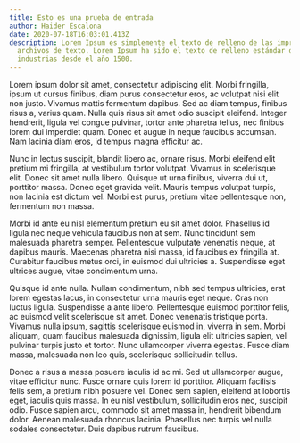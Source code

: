```yaml
---
title: Esto es una prueba de entrada
author: Haider Escalona
date: 2020-07-18T16:03:01.413Z
description: Lorem Ipsum es simplemente el texto de relleno de las imprentas y
  archivos de texto. Lorem Ipsum ha sido el texto de relleno estándar de las
  industrias desde el año 1500.
---
```

<!--StartFragment-->

Lorem ipsum dolor sit amet, consectetur adipiscing elit. Morbi fringilla, ipsum ut cursus finibus, diam purus consectetur eros, ac volutpat nisi elit non justo. Vivamus mattis fermentum dapibus. Sed ac diam tempus, finibus risus a, varius quam. Nulla quis risus sit amet odio suscipit eleifend. Integer hendrerit, ligula vel congue pulvinar, tortor ante pharetra tellus, nec finibus lorem dui imperdiet quam. Donec et augue in neque faucibus accumsan. Nam lacinia diam eros, id tempus magna efficitur ac.

Nunc in lectus suscipit, blandit libero ac, ornare risus. Morbi eleifend elit pretium mi fringilla, at vestibulum tortor volutpat. Vivamus in scelerisque elit. Donec sit amet nulla libero. Quisque ut urna finibus, viverra dui ut, porttitor massa. Donec eget gravida velit. Mauris tempus volutpat turpis, non lacinia est dictum vel. Morbi est purus, pretium vitae pellentesque non, fermentum non massa.

Morbi id ante eu nisl elementum pretium eu sit amet dolor. Phasellus id ligula nec neque vehicula faucibus non at sem. Nunc tincidunt sem malesuada pharetra semper. Pellentesque vulputate venenatis neque, at dapibus mauris. Maecenas pharetra nisi massa, id faucibus ex fringilla at. Curabitur faucibus metus orci, in euismod dui ultricies a. Suspendisse eget ultrices augue, vitae condimentum urna.

Quisque id ante nulla. Nullam condimentum, nibh sed tempus ultricies, erat lorem egestas lacus, in consectetur urna mauris eget neque. Cras non luctus ligula. Suspendisse a ante libero. Pellentesque euismod porttitor felis, ac euismod velit scelerisque sit amet. Donec venenatis tristique porta. Vivamus nulla ipsum, sagittis scelerisque euismod in, viverra in sem. Morbi aliquam, quam faucibus malesuada dignissim, ligula elit ultricies sapien, vel pulvinar turpis justo et tortor. Nunc ullamcorper viverra egestas. Fusce diam massa, malesuada non leo quis, scelerisque sollicitudin tellus.

Donec a risus a massa posuere iaculis id ac mi. Sed ut ullamcorper augue, vitae efficitur nunc. Fusce ornare quis lorem id porttitor. Aliquam facilisis felis sem, a pretium nibh posuere vel. Donec sem sapien, eleifend at lobortis eget, iaculis quis massa. In eu nisl vestibulum, sollicitudin eros nec, suscipit odio. Fusce sapien arcu, commodo sit amet massa in, hendrerit bibendum dolor. Aenean malesuada rhoncus lacinia. Phasellus nec turpis vel nulla sodales consectetur. Duis dapibus rutrum faucibus.

<!--EndFragment-->